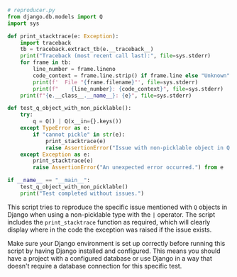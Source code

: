 ```python
# reproducer.py
from django.db.models import Q
import sys

def print_stacktrace(e: Exception):
    import traceback
    tb = traceback.extract_tb(e.__traceback__)
    print("Traceback (most recent call last):", file=sys.stderr)
    for frame in tb:
        line_number = frame.lineno
        code_context = frame.line.strip() if frame.line else "Unknown"
        print(f'  File "{frame.filename}"', file=sys.stderr)
        print(f"    {line_number}: {code_context}", file=sys.stderr)
    print(f"{e.__class__.__name__}: {e}", file=sys.stderr)

def test_q_object_with_non_picklable():
    try:
        q = Q() | Q(x__in={}.keys())
    except TypeError as e:
        if "cannot pickle" in str(e):
            print_stacktrace(e)
            raise AssertionError("Issue with non-picklable object in Q detected.") from e
    except Exception as e:
        print_stacktrace(e)
        raise AssertionError("An unexpected error occurred.") from e

if __name__ == "__main__":
    test_q_object_with_non_picklable()
    print("Test completed without issues.")
```

This script tries to reproduce the specific issue mentioned with `Q` objects in Django when using a non-picklable type with the `|` operator. The script includes the `print_stacktrace` function as required, which will clearly display where in the code the exception was raised if the issue exists.

Make sure your Django environment is set up correctly before running this script by having Django installed and configured. This means you should have a project with a configured database or use Django in a way that doesn't require a database connection for this specific test.